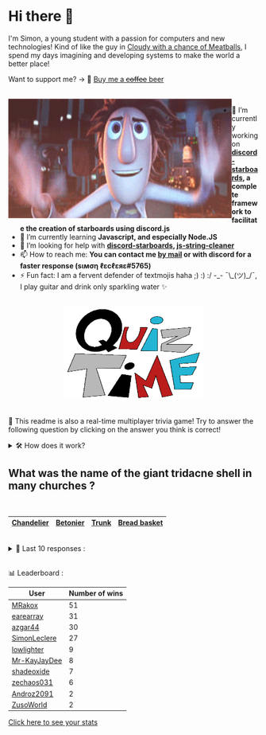 # Hi there 👋

I'm Simon, a young student with a passion for computers and new technologies!
Kind of like the guy in [Cloudy with a chance of Meatballs](https://www.youtube.com/watch?v=dQw4w9WgXcQ), I spend my days imagining and developing systems to make the world a better place!

Want to support me? -> 🍺 [Buy me a ~~coffee~~ beer](https://www.buymeacoffee.com/SimonLeclere)

<br>

<img width="450" height="240" src="./assets/cloudyWithAChanceOfMeatBalls.gif" align=left>

- 🔭 I’m currently working on **[discord-starboards](https://github.com/SimonLeclere/discord-starboards), a complete framework to facilitate the creation of starboards using discord.js**
- 🌱 I’m currently learning **Javascript, and especially Node.JS**
- 🤔 I’m looking for help with **[discord-starboards](https://github.com/SimonLeclere/discord-starboards), [js-string-cleaner](https://github.com/SimonLeclere/Js-String-Cleaner)**
- 📫 How to reach me: **You can contact me [by mail](mailto:simon-leclere@orange.fr) or with discord for a faster response (sιмση ℓεcℓεяε#5765)**
- ⚡ Fun fact: I am a fervent defender of textmojis haha ;) :) :/ -\_- ¯\\\_(ツ)\_/¯, I play guitar and drink only sparkling water ✨

<br>

<center><img width="280" height="187" src="./assets/quizTime.gif"></center>

<br>

🎲 This readme is also a real-time multiplayer trivia game! Try to answer the following question by clicking on the answer you think is correct!
<details>
  <summary>🛠️ How does it work?</summary>
  Each answer is a link to a pre-filled issue. When you press "Submit new issue", it triggers a Github action workflow that compares your answer with the correct answer, finds a new question and updates the readme.md file. Not bad huh?! This whole process only takes about 20 seconds!
</details>

## What was the name of the giant tridacne shell in many churches ?

<br>

| [Chandelier](https://github.com/SimonLeclere/SimonLeclere/issues/new?title=quiz%7C93%7CChandelier&body=Just%20click%20'Submit%20new%20issue'.) | [Betonier](https://github.com/SimonLeclere/SimonLeclere/issues/new?title=quiz%7C93%7CBetonier&body=Just%20click%20'Submit%20new%20issue'.) | [Trunk](https://github.com/SimonLeclere/SimonLeclere/issues/new?title=quiz%7C93%7CTrunk&body=Just%20click%20'Submit%20new%20issue'.) | [Bread basket](https://github.com/SimonLeclere/SimonLeclere/issues/new?title=quiz%7C93%7CBread%20basket&body=Just%20click%20'Submit%20new%20issue'.) |
| - | - | - | - | 

<br>

<details>
  <summary>📒 Last 10 responses :</summary>

- **shadeoxide** answered **Lewis Hamilton** to `Who won in 2019 his sixth title of world champion of Formula 1 ?` (Good answer)
- **SimonLeclere** answered **She dies** to `What happens when a bee uses its notched sting to sting ?` (Good answer)
- **SimonLeclere** answered **20 million** to `How many inhabitants are there in Mexico City, the capital and most populous city in Mexico ?` (Good answer)
- **SimonLeclere** answered **Asparagus** to `What vegetable from the Mediterranean basin do we prepare for fontenelle ?` (Good answer)
- **SimonLeclere** answered **Panna cotta** to `Which Italian dessert has a name that can be translated as ` (Good answer)
- **SimonLeclere** answered **test** to `Which French composer and musician left us on January 26, 2019 ?` (Wrong answer)
- **SimonLeclere** answered **Charcuterie** to `What is the main economic activity of the Pyrenean and Alpine frontiers ?` (Wrong answer)
- **SimonLeclere** answered **Christopher Columbus** to `Who brought back the first cactus in Europe (Melocactus) ?` (Good answer)
- **SimonLeclere** answered **90 million** to `What communication budget was associated with the launch of the Bing search engine ?` (Good answer)
- **SimonLeclere** answered **J-P Elkabbach** to `At the end of 2012, which of these television men was under 70 ?` (Wrong answer)

</details>

<br>

📊 Leaderboard :

| User | Number of wins |
|-|-|
| [MRakox](https://github.com/MRakox) | 51 |
| [earearray](https://github.com/earearray) | 31 |
| [azgar44](https://github.com/azgar44) | 30 |
| [SimonLeclere](https://github.com/SimonLeclere) | 27 |
| [lowlighter](https://github.com/lowlighter) | 9 |
| [Mr-KayJayDee](https://github.com/Mr-KayJayDee) | 8 |
| [shadeoxide](https://github.com/shadeoxide) | 7 |
| [zechaos031](https://github.com/zechaos031) | 6 |
| [Androz2091](https://github.com/Androz2091) | 2 |
| [ZusoWorld](https://github.com/ZusoWorld) | 2 |

[Click here to see your stats](https://github.com/SimonLeclere/SimonLeclere/issues/new?title=MyStats&body=Just%20click%20%27Submit%20new%20issue%27.)
